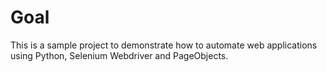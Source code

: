# Goal
This is a sample project to demonstrate how to automate web applications using Python, Selenium Webdriver and PageObjects.

